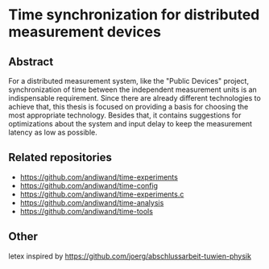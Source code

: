 # Time synchronization for distributed measurement devices

## Abstract
For a distributed measurement system, like the "Public Devices" project, synchronization of time between the independent measurement units is an indispensable requirement. Since there are already different technologies to achieve that, this thesis is focused on providing a basis for choosing the most appropriate technology. Besides that, it contains suggestions for optimizations about the system and input delay to keep the measurement latency as low as possible.

## Related repositories

- https://github.com/andiwand/time-experiments
- https://github.com/andiwand/time-config
- https://github.com/andiwand/time-experiments.c
- https://github.com/andiwand/time-analysis
- https://github.com/andiwand/time-tools

## Other

letex inspired by https://github.com/joerg/abschlussarbeit-tuwien-physik
